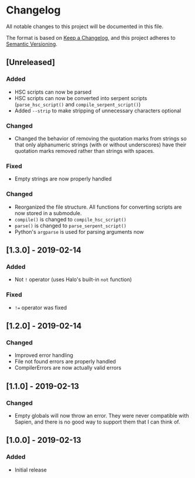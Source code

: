# Changelog
All notable changes to this project will be documented in this file.

The format is based on [Keep a Changelog](https://keepachangelog.com/en/1.0.0/),
and this project adheres to [Semantic Versioning](https://semver.org/spec/v2.0.0.html).

## [Unreleased]
### Added
- HSC scripts can now be parsed
- HSC scripts can now be converted into serpent scripts (`parse_hsc_script()` and `compile_serpent_script()`)
- Added `--strip` to make stripping of unnecessary characters optional

### Changed
- Changed the behavior of removing the quotation marks from strings so that only alphanumeric strings (with or without
underscores) have their quotation marks removed rather than strings with spaces.

### Fixed
- Empty strings are now properly handled

### Changed
- Reorganized the file structure. All functions for converting scripts are now stored in a submodule.
- `compile()` is changed to `compile_hsc_script()`
- `parse()` is changed to `parse_serpent_script()`
- Python's `argparse` is used for parsing arguments now

## [1.3.0] - 2019-02-14
### Added
- Not `!` operator (uses Halo's built-in `not` function)

### Fixed
- `!=` operator was fixed

## [1.2.0] - 2019-02-14
### Changed
- Improved error handling
- File not found errors are properly handled
- CompilerErrors are now actually valid errors

## [1.1.0] - 2019-02-13
### Changed
- Empty globals will now throw an error. They were never compatible with Sapien, and there is no good way to support
them that I can think of.

## [1.0.0] - 2019-02-13
### Added
- Initial release
